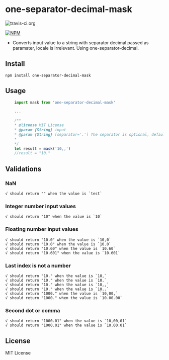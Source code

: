 # one-separator-decimal-mask

![travis-ci.org](https://api.travis-ci.org/tiago-marques/one-separator-decimal-mask.svg?branch=master)

[![NPM](https://nodei.co/npm/one-separator-decimal-mask.png)](https://nodei.co/npm/one-separator-decimal-mask/)

* Converts input value to a string with separator decimal passed as paramater, locale is irrelevant. Using one-separator-decimal.

## Install

    npm install one-separator-decimal-mask

## Usage

```javascript
    import mask from 'one-separator-decimal-mask'

    ...

    /**
    * @license MIT License
    * @param {String} input
    * @param {String} [separator='.'] The separator is optional, default value is a dot.
    *
    */
    let result = mask('10,,')
    //result = "10."
```

## Validations

### NaN
    √ should return "" when the value is `test`
### Integer number input values
    √ should return "10" when the value is `10`
### Floating number input values
    √ should return "10.0" when the value is `10,0`
    √ should return "10.0" when the value is `10.0`
    √ should return "10.60" when the value is `10.60`
    √ should return "10.601" when the value is `10.601`
### Last index is not a number
    √ should return "10." when the value is `10,`
    √ should return "10." when the value is `10.`
    √ should return "10." when the value is `10,,`
    √ should return "10." when the value is `10..`
    √ should return "1000." when the value is `10,00,`
    √ should return "1000." when the value is `10.00.00`
### Second dot or comma
    √ should return "1000.01" when the value is `10,00,01`
    √ should return "1000.01" when the value is `10.00.01`

## License

MIT License
